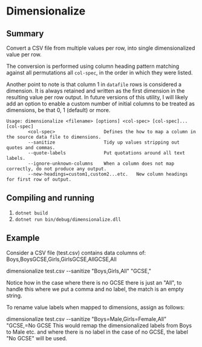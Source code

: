 # Dimensionalize

## Summary
Convert a CSV file from multiple values per row, into single dimensionalized value per row.

The conversion is performed using column heading pattern matching against all permutations all `col-spec`,
in the order in which they were listed.

Another point to note is that column 1 in `datafile` rows is considered a dimension. It is always
retained and written as the first dimension in the resulting value per row output. In future versions
of this utility, I will likely add an option to enable a custom number of initial columns to be treated
as dimensions, be that 0, 1 (default) or more.

```
Usage: dimensionalize <filename> [options] <col-spec> [col-spec]...[col-spec]
        <col-spec>                  Defines the how to map a column in the source data file to dimensions.
        --sanitize                  Tidy up values stripping out quotes and commas.
        --quote-labels              Put quotations around all text labels.
        --ignore-unknown-columns    When a column does not map correctly, do not produce any output.
        --new-headings=custom1,custom2...etc.   New column headings for first row of output.
```

## Compiling and running
1. `dotnet build`
2. `dotnet run bin/debug/dimensionalize.dll`

## Example
Consider a CSV file (test.csv) contains data columns of: Boys,BoysGCSE,Girls,GirlsGCSE,AllGCSE,All

dimensionalize test.csv --sanitize "Boys,Girls,All" "GCSE,"

Notice how in the case where there is no GCSE there is just an "All", to handle this where we put a
comma and no label, the match is an empty string.

To rename value labels when mapped to dimensions, assign as follows:

dimensionalize test.csv --sanitize "Boys=Male,Girls=Female,All" "GCSE,=No GCSE
This would remap the dimensionalized labels from Boys to Male etc. and where there is no label
in the case of no GCSE, the label "No GCSE" will be used.